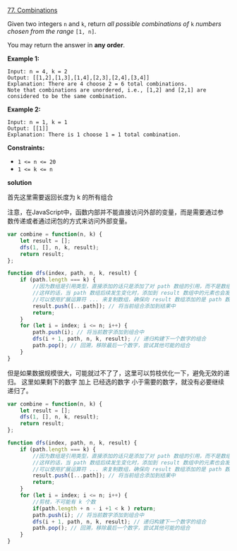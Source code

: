 
[77. Combinations](https://leetcode.com/problems/combinations/)



Given two integers `n` and `k`, return *all possible combinations of* `k` *numbers chosen from the range* `[1, n]`.

You may return the answer in **any order**.

 

**Example 1:**

```
Input: n = 4, k = 2
Output: [[1,2],[1,3],[1,4],[2,3],[2,4],[3,4]]
Explanation: There are 4 choose 2 = 6 total combinations.
Note that combinations are unordered, i.e., [1,2] and [2,1] are considered to be the same combination.
```

**Example 2:**

```
Input: n = 1, k = 1
Output: [[1]]
Explanation: There is 1 choose 1 = 1 total combination.
```

 

**Constraints:**

- `1 <= n <= 20`
- `1 <= k <= n`

**solution**

首先这里需要返回长度为 k 的所有组合 

注意，在JavaScript中，函数内部并不能直接访问外部的变量，而是需要通过参数传递或者通过闭包的方式来访问外部变量。

```js
var combine = function(n, k) {
    let result = [];
    dfs(1, [], n, k, result);
    return result;
};

function dfs(index, path, n, k, result) {
    if (path.length === k) {
        //因为数组是引用类型，直接添加的话只是添加了对 path 数组的引用，而不是数组的副本。
        //这样的话，当 path 数组后续发生变化时，添加到 result 数组中的元素也会发生变化，可能会造成错误的结果
        //可以使用扩展运算符 ... 来复制数组，确保向 result 数组添加的是 path 数组的副本 
        result.push([...path]); // 将当前组合添加到结果中
        return;
    }
    for (let i = index; i <= n; i++) {
        path.push(i); // 将当前数字添加到组合中
        dfs(i + 1, path, n, k, result); // 递归构建下一个数字的组合
        path.pop(); // 回溯，移除最后一个数字，尝试其他可能的组合
    }
}
```
但是如果数据规模很大，可能就过不了了，这里可以剪枝优化一下，避免无效的递归。
这里如果剩下的数字 加上 已经选的数字 小于需要的数字，就没有必要继续递归了。
```js
var combine = function(n, k) {
    let result = [];
    dfs(1, [], n, k, result);
    return result;
};

function dfs(index, path, n, k, result) {
    if (path.length === k) {
        //因为数组是引用类型，直接添加的话只是添加了对 path 数组的引用，而不是数组的副本。
        //这样的话，当 path 数组后续发生变化时，添加到 result 数组中的元素也会发生变化，可能会造成错误的结果
        //可以使用扩展运算符 ... 来复制数组，确保向 result 数组添加的是 path 数组的副本 
        result.push([...path]); // 将当前组合添加到结果中
        return;
    }
    for (let i = index; i <= n; i++) {
        //剪枝，不可能有 k 个数
        if(path.length + n - i +1 < k ) return;
        path.push(i); // 将当前数字添加到组合中
        dfs(i + 1, path, n, k, result); // 递归构建下一个数字的组合
        path.pop(); // 回溯，移除最后一个数字，尝试其他可能的组合
    }
}
```


